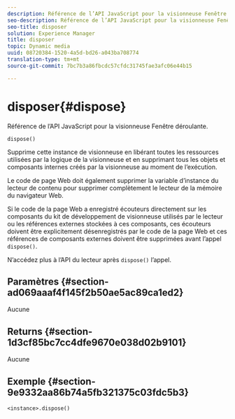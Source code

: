 ```yaml
---
description: Référence de l’API JavaScript pour la visionneuse Fenêtre déroulante.
seo-description: Référence de l’API JavaScript pour la visionneuse Fenêtre déroulante.
seo-title: disposer
solution: Experience Manager
title: disposer
topic: Dynamic media
uuid: 08720384-1520-4a5d-bd26-a043ba708774
translation-type: tm+mt
source-git-commit: 7bc7b3a86fbcdc57cfdc31745fae3afc06e44b15

---
```



# disposer{#dispose}

Référence de l’API JavaScript pour la visionneuse Fenêtre déroulante.

`dispose()`

Supprime cette instance de visionneuse en libérant toutes les ressources utilisées par la logique de la visionneuse et en supprimant tous les objets et composants internes créés par la visionneuse au moment de l’exécution.

Le code de page Web doit également supprimer la variable d’instance du lecteur de contenu pour supprimer complètement le lecteur de la mémoire du navigateur Web.

Si le code de la page Web a enregistré  écouteurs directement sur les composants du kit de développement de visionneuse utilisés par le lecteur ou les références externes stockées à ces composants, ces écouteurs doivent être explicitement désenregistrés par le code de la page Web et ces références de composants externes doivent être supprimées avant l’appel `dispose()`.

N’accédez plus à l’API du lecteur après `dispose()` l’appel.

## Paramètres {#section-ad069aaaf4f145f2b50ae5ac89ca1ed2}

Aucune

## Returns {#section-1d3cf85bc7cc4dfe9670e038d02b9101}

Aucune

## Exemple {#section-9e9332aa86b74a5fb321375c03fdc5b3}

```
<instance>.dispose()
```

